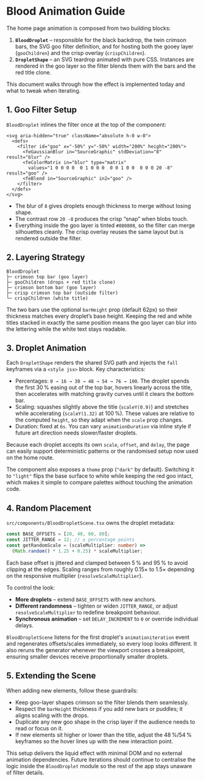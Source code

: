# Blood Animation Guide

The home page animation is composed from two building blocks:

1. **`BloodDroplet`** – responsible for the black backdrop, the twin crimson bars, the SVG goo filter definition, and for hosting both the gooey layer (`gooChildren`) and the crisp overlay (`crispChildren`).
2. **`DropletShape`** – an SVG teardrop animated with pure CSS. Instances are rendered in the goo layer so the filter blends them with the bars and the red title clone.

This document walks through how the effect is implemented today and what to tweak when iterating.

## 1. Goo Filter Setup

`BloodDroplet` inlines the filter once at the top of the component:

```tsx
<svg aria-hidden="true" className="absolute h-0 w-0">
  <defs>
    <filter id="goo" x="-50%" y="-50%" width="200%" height="200%">
      <feGaussianBlur in="SourceGraphic" stdDeviation="8" result="blur" />
      <feColorMatrix in="blur" type="matrix"
        values="1 0 0 0 0  0 1 0 0 0  0 0 1 0 0  0 0 0 20 -8" result="goo" />
      <feBlend in="SourceGraphic" in2="goo" />
    </filter>
  </defs>
</svg>
```

- The blur of `8` gives droplets enough thickness to merge without losing shape.
- The contrast row `20 -8` produces the crisp “snap” when blobs touch.
- Everything inside the goo layer is tinted `#880808`, so the filter can merge silhouettes cleanly. The crisp overlay reuses the same layout but is rendered outside the filter.

## 2. Layering Strategy

```
BloodDroplet
├─ crimson top bar (goo layer)
├─ gooChildren (drops + red title clone)
├─ crimson bottom bar (goo layer)
├─ crisp crimson top bar (outside filter)
└─ crispChildren (white title)
```

The two bars use the optional `barHeight` prop (default 62px) so their thickness matches every droplet’s base height. Keeping the red and white titles stacked in exactly the same position means the goo layer can blur into the lettering while the white text stays readable.

## 3. Droplet Animation

Each `DropletShape` renders the shared SVG path and injects the `fall` keyframes via a `<style jsx>` block. Key characteristics:

- Percentages: `0 → 16 → 30 → 48 → 54 → 76 → 100`. The droplet spends the first 30 % easing out of the top bar, hovers linearly across the title, then accelerates with matching gravity curves until it clears the bottom bar.
- Scaling: squashes slightly above the title (`scaleY(0.9)`) and stretches while accelerating (`scaleY(1.32)` at 100 %). These values are relative to the computed `height`, so they adapt when the `scale` prop changes.
- Duration: fixed at `6s`. You can vary `animationDuration` via inline style if future art direction needs slower/faster droplets.

Because each droplet accepts its own `scale`, `offset`, and `delay`, the page can easily support deterministic patterns or the randomised setup now used on the home route.

The component also exposes a `theme` prop (`"dark"` by default). Switching it to `"light"` flips the base surface to white while keeping the red goo intact, which makes it simple to compare palettes without touching the animation code.

## 4. Random Placement

`src/components/BloodDropletScene.tsx` owns the droplet metadata:

```ts
const BASE_OFFSETS = [20, 40, 60, 80];
const JITTER_RANGE = 12; // ± percentage points
const getRandomScale = (scaleMultiplier: number) =>
  (Math.random() * 1.25 + 0.25) * scaleMultiplier;
```

Each base offset is jittered and clamped between 5 % and 95 % to avoid clipping at the edges. Scaling ranges from roughly 0.15× to 1.5× depending on the responsive multiplier (`resolveScaleMultiplier`).

To control the look:

- **More droplets** – extend `BASE_OFFSETS` with new anchors.
- **Different randomness** – tighten or widen `JITTER_RANGE`, or adjust `resolveScaleMultiplier` to redefine breakpoint behaviour.
- **Synchronous animation** – set `DELAY_INCREMENT` to `0` or override individual delays.

`BloodDropletScene` listens for the first droplet's `animationiteration` event and regenerates offsets/scales immediately, so every loop looks different. It also reruns the generator whenever the viewport crosses a breakpoint, ensuring smaller devices receive proportionally smaller droplets.

## 5. Extending the Scene

When adding new elements, follow these guardrails:

- Keep goo-layer shapes crimson so the filter blends them seamlessly.
- Respect the `barHeight` thickness if you add new bars or puddles; it aligns scaling with the drops.
- Duplicate any new goo shape in the crisp layer if the audience needs to read or focus on it.
- If new elements sit higher or lower than the title, adjust the 48 %/54 % keyframes so the hover lines up with the new interaction point.

This setup delivers the liquid effect with minimal DOM and no external animation dependencies. Future iterations should continue to centralise the logic inside the `BloodDroplet` module so the rest of the app stays unaware of filter details.
